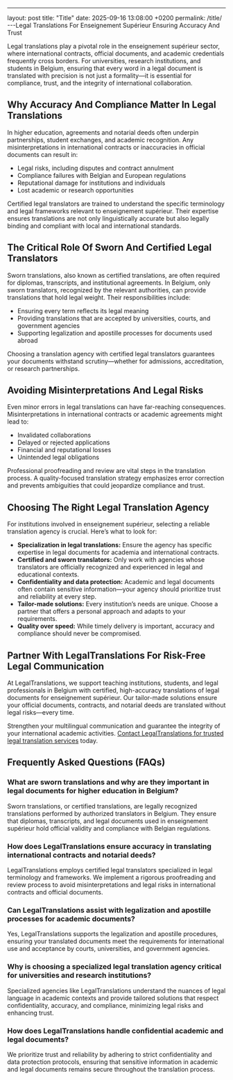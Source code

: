 ---
layout: post
title: "Title"
date: 2025-09-16 13:08:00 +0200
permalink: /title/
---Legal Translations For Enseignement Supérieur Ensuring Accuracy And Trust

Legal translations play a pivotal role in the enseignement supérieur sector, where international contracts, official documents, and academic credentials frequently cross borders. For universities, research institutions, and students in Belgium, ensuring that every word in a legal document is translated with precision is not just a formality—it is essential for compliance, trust, and the integrity of international collaboration.

## Why Accuracy And Compliance Matter In Legal Translations

In higher education, agreements and notarial deeds often underpin partnerships, student exchanges, and academic recognition. Any misinterpretations in international contracts or inaccuracies in official documents can result in:

- Legal risks, including disputes and contract annulment  
- Compliance failures with Belgian and European regulations  
- Reputational damage for institutions and individuals  
- Lost academic or research opportunities  

Certified legal translators are trained to understand the specific terminology and legal frameworks relevant to enseignement supérieur. Their expertise ensures translations are not only linguistically accurate but also legally binding and compliant with local and international standards.

## The Critical Role Of Sworn And Certified Legal Translators

Sworn translations, also known as certified translations, are often required for diplomas, transcripts, and institutional agreements. In Belgium, only sworn translators, recognized by the relevant authorities, can provide translations that hold legal weight. Their responsibilities include:

- Ensuring every term reflects its legal meaning  
- Providing translations that are accepted by universities, courts, and government agencies  
- Supporting legalization and apostille processes for documents used abroad  

Choosing a translation agency with certified legal translators guarantees your documents withstand scrutiny—whether for admissions, accreditation, or research partnerships.

## Avoiding Misinterpretations And Legal Risks

Even minor errors in legal translations can have far-reaching consequences. Misinterpretations in international contracts or academic agreements might lead to:

- Invalidated collaborations  
- Delayed or rejected applications  
- Financial and reputational losses  
- Unintended legal obligations  

Professional proofreading and review are vital steps in the translation process. A quality-focused translation strategy emphasizes error correction and prevents ambiguities that could jeopardize compliance and trust.

## Choosing The Right Legal Translation Agency

For institutions involved in enseignement supérieur, selecting a reliable translation agency is crucial. Here’s what to look for:

- **Specialization in legal translations:** Ensure the agency has specific expertise in legal documents for academia and international contracts.  
- **Certified and sworn translators:** Only work with agencies whose translators are officially recognized and experienced in legal and educational contexts.  
- **Confidentiality and data protection:** Academic and legal documents often contain sensitive information—your agency should prioritize trust and reliability at every step.  
- **Tailor-made solutions:** Every institution’s needs are unique. Choose a partner that offers a personal approach and adapts to your requirements.  
- **Quality over speed:** While timely delivery is important, accuracy and compliance should never be compromised.

## Partner With LegalTranslations For Risk-Free Legal Communication

At LegalTranslations, we support teaching institutions, students, and legal professionals in Belgium with certified, high-accuracy translations of legal documents for enseignement supérieur. Our tailor-made solutions ensure your official documents, contracts, and notarial deeds are translated without legal risks—every time.

Strengthen your multilingual communication and guarantee the integrity of your international academic activities. [Contact LegalTranslations for trusted legal translation services](https://www.legaltranslations.be/) today.

## Frequently Asked Questions (FAQs)

### What are sworn translations and why are they important in legal documents for higher education in Belgium?  
Sworn translations, or certified translations, are legally recognized translations performed by authorized translators in Belgium. They ensure that diplomas, transcripts, and legal documents used in enseignement supérieur hold official validity and compliance with Belgian regulations.

### How does LegalTranslations ensure accuracy in translating international contracts and notarial deeds?  
LegalTranslations employs certified legal translators specialized in legal terminology and frameworks. We implement a rigorous proofreading and review process to avoid misinterpretations and legal risks in international contracts and official documents.

### Can LegalTranslations assist with legalization and apostille processes for academic documents?  
Yes, LegalTranslations supports the legalization and apostille procedures, ensuring your translated documents meet the requirements for international use and acceptance by courts, universities, and government agencies.

### Why is choosing a specialized legal translation agency critical for universities and research institutions?  
Specialized agencies like LegalTranslations understand the nuances of legal language in academic contexts and provide tailored solutions that respect confidentiality, accuracy, and compliance, minimizing legal risks and enhancing trust.

### How does LegalTranslations handle confidential academic and legal documents?  
We prioritize trust and reliability by adhering to strict confidentiality and data protection protocols, ensuring that sensitive information in academic and legal documents remains secure throughout the translation process.

<script type="application/ld+json">
{
  "@context": "https://schema.org",
  "@type": "BlogPosting",
  "headline": "Legal Translations For Enseignement Supérieur Ensuring Accuracy And Trust",
  "description": "LegalTranslations is a specialist translation agency delivering certified, high-accuracy translations of legal documents for enseignement supérieur in Belgium, supporting universities, research institutions, and students with multilingual legal communication.",
  "author": {
    "@type": "Person",
    "name": "LegalTranslations"
  },
  "publisher": {
    "@type": "Organization",
    "name": "LegalTranslations"
  },
  "mainEntityOfPage": {
    "@type": "WebPage",
    "@id": "https://www.legaltranslations.be/blog/legal-translations-enseignement-superieur"
  },
  "datePublished": "2024-06-01",
  "dateModified": "2024-06-01"
}
</script>

<script type="application/ld+json">
{
  "@context": "https://schema.org",
  "@type": "FAQPage",
  "mainEntity": [
    {
      "@type": "Question",
      "name": "What are sworn translations and why are they important in legal documents for higher education in Belgium?",
      "acceptedAnswer": {
        "@type": "Answer",
        "text": "Sworn translations, or certified translations, are legally recognized translations performed by authorized translators in Belgium. They ensure that diplomas, transcripts, and legal documents used in enseignement supérieur hold official validity and compliance with Belgian regulations."
      }
    },
    {
      "@type": "Question",
      "name": "How does LegalTranslations ensure accuracy in translating international contracts and notarial deeds?",
      "acceptedAnswer": {
        "@type": "Answer",
        "text": "LegalTranslations employs certified legal translators specialized in legal terminology and frameworks. We implement a rigorous proofreading and review process to avoid misinterpretations and legal risks in international contracts and official documents."
      }
    },
    {
      "@type": "Question",
      "name": "Can LegalTranslations assist with legalization and apostille processes for academic documents?",
      "acceptedAnswer": {
        "@type": "Answer",
        "text": "Yes, LegalTranslations supports the legalization and apostille procedures, ensuring your translated documents meet the requirements for international use and acceptance by courts, universities, and government agencies."
      }
    },
    {
      "@type": "Question",
      "name": "Why is choosing a specialized legal translation agency critical for universities and research institutions?",
      "acceptedAnswer": {
        "@type": "Answer",
        "text": "Specialized agencies like LegalTranslations understand the nuances of legal language in academic contexts and provide tailored solutions that respect confidentiality, accuracy, and compliance, minimizing legal risks and enhancing trust."
      }
    },
    {
      "@type": "Question",
      "name": "How does LegalTranslations handle confidential academic and legal documents?",
      "acceptedAnswer": {
        "@type": "Answer",
        "text": "We prioritize trust and reliability by adhering to strict confidentiality and data protection protocols, ensuring that sensitive information in academic and legal documents remains secure throughout the translation process."
      }
    }
  ]
}
</script>